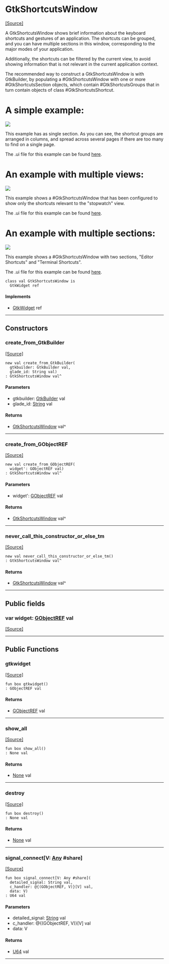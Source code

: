# GtkShortcutsWindow
<span class="source-link">[[Source]](src/gtk3/GtkShortcutsWindow.md#L6)</span>

A GtkShortcutsWindow shows brief information about the keyboard shortcuts
and gestures of an application. The shortcuts can be grouped, and you can
have multiple sections in this window, corresponding to the major modes of
your application.

Additionally, the shortcuts can be filtered by the current view, to avoid
showing information that is not relevant in the current application context.

The recommended way to construct a GtkShortcutsWindow is with GtkBuilder,
by populating a #GtkShortcutsWindow with one or more #GtkShortcutsSection
objects, which contain #GtkShortcutsGroups that in turn contain objects of
class #GtkShortcutsShortcut.

# A simple example:

![](gedit-shortcuts.png)

This example has as single section. As you can see, the shortcut groups
are arranged in columns, and spread across several pages if there are too
many to find on a single page.

The .ui file for this example can be found [here](https://git.gnome.org/browse/gtk+/tree/demos/gtk-demo/shortcuts-gedit.ui).

# An example with multiple views:

![](clocks-shortcuts.png)

This example shows a #GtkShortcutsWindow that has been configured to show only
the shortcuts relevant to the "stopwatch" view.

The .ui file for this example can be found [here](https://git.gnome.org/browse/gtk+/tree/demos/gtk-demo/shortcuts-clocks.ui).

# An example with multiple sections:

![](builder-shortcuts.png)

This example shows a #GtkShortcutsWindow with two sections, "Editor Shortcuts"
and "Terminal Shortcuts".

The .ui file for this example can be found [here](https://git.gnome.org/browse/gtk+/tree/demos/gtk-demo/shortcuts-builder.ui).


```pony
class val GtkShortcutsWindow is
  GtkWidget ref
```

#### Implements

* [GtkWidget](gtk3-GtkWidget.md) ref

---

## Constructors

### create_from_GtkBuilder
<span class="source-link">[[Source]](src/gtk3/GtkShortcutsWindow.md#L53)</span>


```pony
new val create_from_GtkBuilder(
  gtkbuilder: GtkBuilder val,
  glade_id: String val)
: GtkShortcutsWindow val^
```
#### Parameters

*   gtkbuilder: [GtkBuilder](gtk3-GtkBuilder.md) val
*   glade_id: [String](builtin-String.md) val

#### Returns

* [GtkShortcutsWindow](gtk3-GtkShortcutsWindow.md) val^

---

### create_from_GObjectREF
<span class="source-link">[[Source]](src/gtk3/GtkShortcutsWindow.md#L56)</span>


```pony
new val create_from_GObjectREF(
  widget': GObjectREF val)
: GtkShortcutsWindow val^
```
#### Parameters

*   widget': [GObjectREF](minimal-browser-..-gobject-GObjectREF.md) val

#### Returns

* [GtkShortcutsWindow](gtk3-GtkShortcutsWindow.md) val^

---

### never_call_this_constructor_or_else_tm
<span class="source-link">[[Source]](src/gtk3/GtkShortcutsWindow.md#L59)</span>


```pony
new val never_call_this_constructor_or_else_tm()
: GtkShortcutsWindow val^
```

#### Returns

* [GtkShortcutsWindow](gtk3-GtkShortcutsWindow.md) val^

---

## Public fields

### var widget: [GObjectREF](minimal-browser-..-gobject-GObjectREF.md) val
<span class="source-link">[[Source]](src/gtk3/GtkShortcutsWindow.md#L49)</span>



---

## Public Functions

### gtkwidget
<span class="source-link">[[Source]](src/gtk3/GtkShortcutsWindow.md#L51)</span>


```pony
fun box gtkwidget()
: GObjectREF val
```

#### Returns

* [GObjectREF](minimal-browser-..-gobject-GObjectREF.md) val

---

### show_all
<span class="source-link">[[Source]](src/gtk3/GtkWidget.md#L4)</span>


```pony
fun box show_all()
: None val
```

#### Returns

* [None](builtin-None.md) val

---

### destroy
<span class="source-link">[[Source]](src/gtk3/GtkWidget.md#L7)</span>


```pony
fun box destroy()
: None val
```

#### Returns

* [None](builtin-None.md) val

---

### signal_connect\[V: [Any](builtin-Any.md) #share\]
<span class="source-link">[[Source]](src/gtk3/GtkWidget.md#L10)</span>


```pony
fun box signal_connect[V: Any #share](
  detailed_signal: String val,
  c_handler: @{(GObjectREF, V)}[V] val,
  data: V)
: U64 val
```
#### Parameters

*   detailed_signal: [String](builtin-String.md) val
*   c_handler: @{(GObjectREF, V)}[V] val
*   data: V

#### Returns

* [U64](builtin-U64.md) val

---

